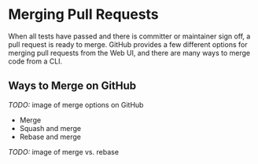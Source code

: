 # Merging Pull Requests

When all tests have passed and there is committer or maintainer sign off, a pull request is ready to merge. GitHub provides a few different options for merging pull requests from the Web UI, and there are many ways to merge code from a CLI.

## Ways to Merge on GitHub

*TODO:* image of merge options on GitHub

* Merge
* Squash and merge
* Rebase and merge

*TODO:* image of merge vs. rebase
